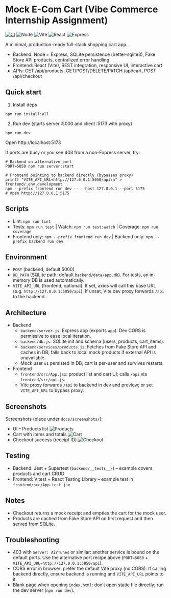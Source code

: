 # Mock E-Com Cart (Vibe Commerce Internship Assignment)

[![CI](https://github.com/ayush-dev-s/vibe-mock-ecom-cart/actions/workflows/ci.yml/badge.svg)](https://github.com/ayush-dev-s/vibe-mock-ecom-cart/actions/workflows/ci.yml)
![Node](https://img.shields.io/badge/node-20.x-43853d?logo=node.js&logoColor=white)
![Vite](https://img.shields.io/badge/vite-7-646CFF?logo=vite&logoColor=white)
![React](https://img.shields.io/badge/react-19-61DAFB?logo=react&logoColor=black)
![Express](https://img.shields.io/badge/express-5-black?logo=express&logoColor=white)

A minimal, production-ready full-stack shopping cart app.

- Backend: Node + Express, SQLite persistence (better-sqlite3), Fake Store API products, centralized error handling
- Frontend: React (Vite), REST integration, responsive UI, interactive cart
- APIs: GET /api/products, GET/POST/DELETE/PATCH /api/cart, POST /api/checkout

## Quick start

1) Install deps

```
npm run install:all
```

2) Run dev (starts server :5000 and client :5173 with proxy)

```
npm run dev
```

Open http://localhost:5173

If ports are busy or you see 403 from a non-Express server, try:

```
# Backend on alternative port
PORT=5050 npm run server:start

# Frontend pointing to backend directly (bypasses proxy)
printf "VITE_API_URL=http://127.0.0.1:5050/api\n" > frontend/.env.development
npm --prefix frontend run dev -- --host 127.0.0.1 --port 5175
# open http://127.0.0.1:5175
```

## Scripts

- Lint: `npm run lint`
- Tests: `npm run test` | Watch: `npm run test:watch` | Coverage: `npm run coverage`
- Frontend only: `npm --prefix frontend run dev` | Backend only: `npm --prefix backend run dev`

## Environment

- `PORT` (backend, default 5000)
- `DB_PATH` (SQLite path; default `backend/data/app.db`). For tests, an in-memory DB is used automatically.
- `VITE_API_URL` (frontend, optional). If set, axios will call this base URL (e.g. `http://127.0.0.1:5050/api`). If unset, Vite dev proxy forwards `/api` to the backend.

## Architecture

- Backend
  - `backend/server.js`: Express app (exports `app`). Dev CORS is permissive to ease local iteration.
  - `backend/db.js`: SQLite init and schema (users, products, cart_items).
  - `backend/services/products.js`: Fetches from Fake Store API and caches in DB; falls back to local mock products if external API is unavailable.
  - Mock user `u1` persisted in DB; cart is per-user and survives restarts.
- Frontend
  - `frontend/src/App.jsx`: product list and cart UI; calls `/api` via `frontend/src/api.js`.
  - Vite proxy forwards `/api` to backend in dev and preview; or set `VITE_API_URL` to bypass proxy.

## Screenshots

Screenshots (place under `docs/screenshots/`):

- UI – Products list
  ![Products](docs/screenshots/products.png)
- Cart with items and totals
  ![Cart](docs/screenshots/cart.png)
- Checkout success (receipt ID)
  ![Checkout](docs/screenshots/checkout.png)

## Testing

- Backend: Jest + Supertest (`backend/__tests__/`) – example covers products and cart CRUD
- Frontend: Vitest + React Testing Library – example test in `frontend/src/App.test.jsx`

## Notes
- Checkout returns a mock receipt and empties the cart for the mock user.
- Products are cached from Fake Store API on first request and then served from SQLite.

## Troubleshooting
- 403 with `Server: AirTunes` or similar: another service is bound on the default ports. Use the alternative port recipe above (`PORT=5050` + `VITE_API_URL=http://127.0.0.1:5050/api`).
- CORS error in browser: prefer the default Vite proxy (no CORS). If calling backend directly, ensure backend is running and `VITE_API_URL` points to it.
- Blank page when opening `index.html`: don’t open static file directly; run the dev server (`npm run dev`).
